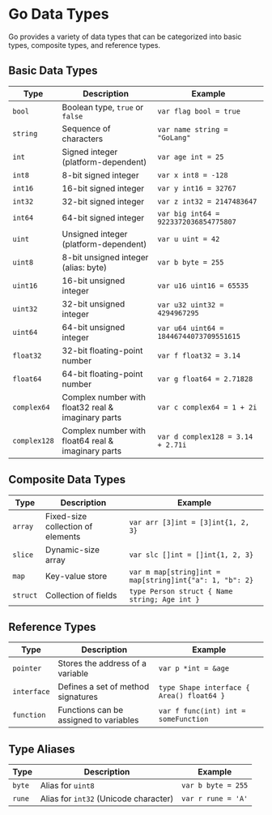 # Go Data Types

Go provides a variety of data types that can be categorized into basic types, composite types, and reference types.

## Basic Data Types
| Type       | Description                          | Example |
|------------|--------------------------------------|---------|
| `bool`     | Boolean type, `true` or `false`     | `var flag bool = true` |
| `string`   | Sequence of characters              | `var name string = "GoLang"` |
| `int`      | Signed integer (platform-dependent) | `var age int = 25` |
| `int8`     | 8-bit signed integer                | `var x int8 = -128` |
| `int16`    | 16-bit signed integer               | `var y int16 = 32767` |
| `int32`    | 32-bit signed integer               | `var z int32 = 2147483647` |
| `int64`    | 64-bit signed integer               | `var big int64 = 9223372036854775807` |
| `uint`     | Unsigned integer (platform-dependent) | `var u uint = 42` |
| `uint8`    | 8-bit unsigned integer (alias: byte) | `var b byte = 255` |
| `uint16`   | 16-bit unsigned integer             | `var u16 uint16 = 65535` |
| `uint32`   | 32-bit unsigned integer             | `var u32 uint32 = 4294967295` |
| `uint64`   | 64-bit unsigned integer             | `var u64 uint64 = 18446744073709551615` |
| `float32`  | 32-bit floating-point number        | `var f float32 = 3.14` |
| `float64`  | 64-bit floating-point number        | `var g float64 = 2.71828` |
| `complex64` | Complex number with float32 real & imaginary parts | `var c complex64 = 1 + 2i` |
| `complex128` | Complex number with float64 real & imaginary parts | `var d complex128 = 3.14 + 2.71i` |

## Composite Data Types
| Type       | Description                          | Example |
|------------|--------------------------------------|---------|
| `array`    | Fixed-size collection of elements   | `var arr [3]int = [3]int{1, 2, 3}` |
| `slice`    | Dynamic-size array                  | `var slc []int = []int{1, 2, 3}` |
| `map`      | Key-value store                     | `var m map[string]int = map[string]int{"a": 1, "b": 2}` |
| `struct`   | Collection of fields                | `type Person struct { Name string; Age int }` |

## Reference Types
| Type       | Description                          | Example |
|------------|--------------------------------------|---------|
| `pointer`  | Stores the address of a variable    | `var p *int = &age` |
| `interface` | Defines a set of method signatures | `type Shape interface { Area() float64 }` |
| `function` | Functions can be assigned to variables | `var f func(int) int = someFunction` |

## Type Aliases
| Type       | Description                          | Example |
|------------|--------------------------------------|---------|
| `byte`     | Alias for `uint8`                   | `var b byte = 255` |
| `rune`     | Alias for `int32` (Unicode character) | `var r rune = 'A'` |
